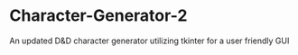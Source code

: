 # Character-Generator-2
An updated D&amp;D character generator utilizing tkinter for a user friendly GUI
